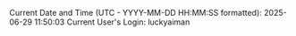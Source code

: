 Current Date and Time (UTC - YYYY-MM-DD HH:MM:SS formatted): 2025-06-29 11:50:03
Current User's Login: luckyaiman
